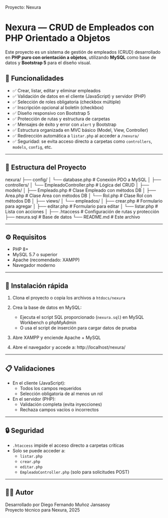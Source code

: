 Proyecto: Nexura

# Nexura — CRUD de Empleados con PHP Orientado a Objetos

Este proyecto es un sistema de gestión de empleados (CRUD) desarrollado en **PHP puro con orientación a objetos**, utilizando **MySQL** como base de datos y **Bootstrap 5** para el diseño visual.

## 🧠 Funcionalidades

- ✅ Crear, listar, editar y eliminar empleados
- ✅ Validación de datos en el cliente (JavaScript) y servidor (PHP)
- ✅ Selección de roles obligatoria (checkbox múltiple)
- ✅ Inscripción opcional al boletín (checkbox)
- ✅ Diseño responsivo con Bootstrap 5
- ✅ Protección de rutas y estructura de carpetas
- ✅ Mensajes de éxito y error con `alert` y Bootstrap
- ✅ Estructura organizada en MVC básico (Model, View, Controller)
- ✅ Redirección automática a `listar.php` al acceder a `/nexura/`
- ✅ Seguridad: se evita acceso directo a carpetas como `controllers`, `models`, `config`, etc.

--- 

## 📁 Estructura del Proyecto
nexura/
├── config/
│ └── database.php # Conexión PDO a MySQL
│
├── controllers/
│ └── EmpleadoController.php # Lógica del CRUD
│
├── models/
│ ├── Empleado.php # Clase Empleado con métodos DB
│ ├── Area.php # Clase Area con métodos DB
│ └── Rol.php # Clase Rol con métodos DB
│
├── views/
│ └── empleados/
│   ├── crear.php # Formulario para agregar
│   ├── editar.php # Formulario para editar
│   └── listar.php # Lista con acciones
│
├── .htaccess # Configuración de rutas y protección
├── nexura.sql # Base de datos
└── README.md # Este archivo

---

## ⚙️ Requisitos

- PHP 8+
- MySQL 5.7 o superior
- Apache (recomendado: XAMPP)
- Navegador moderno

---

## 🚀 Instalación rápida

1. Clona el proyecto o copia los archivos a `htdocs/nexura`
2. Crea la base de datos en MySQL:

   - Ejecuta el script SQL proporcionado (`nexura.sql`) en MySQL Workbench o phpMyAdmin
   - O usa el script de inserción para cargar datos de prueba

3. Abre XAMPP y enciende Apache + MySQL
4. Abre el navegador y accede a: http://localhost/nexura/


---

## 📋 Validaciones

- En el cliente (JavaScript):
  - Todos los campos requeridos
  - Selección obligatoria de al menos un rol
- En el servidor (PHP):
  - Validación completa (evita inyecciones)
  - Rechaza campos vacíos o incorrectos

---

## 🔒 Seguridad

- `.htaccess` impide el acceso directo a carpetas críticas
- Solo se puede acceder a:
  - `listar.php`
  - `crear.php`
  - `editar.php`
  - `EmpleadoController.php` (solo para solicitudes POST)

---

## 🧑‍💻 Autor

Desarrollado por Diego Fernando Muñoz Jansasoy  
Proyecto técnico para Nexura, 2025






